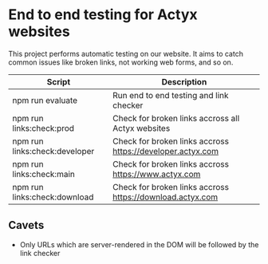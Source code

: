 
# End to end testing for Actyx websites

This project performs automatic testing on our website. It aims to catch common issues like broken links, not working web forms, and so on.

| Script                        | Description                                                  |
|-------------------------------|--------------------------------------------------------------|
| npm run evaluate              | Run end to end testing and link checker                      |
| npm run links:check:prod      | Check for broken links accross all Actyx websites            |
| npm run links:check:developer | Check for broken links accross <https://developer.actyx.com> |
| npm run links:check:main      | Check for broken links accross <https://www.actyx.com>       |
| npm run links:check:download  | Check for broken links accross <https://download.actyx.com>  |

## Cavets

- Only URLs which are server-rendered in the DOM will be followed by the link checker
